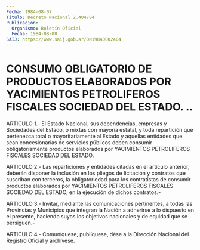 ```yaml
---
Fecha: 1984-08-07
Título: Decreto Nacional 2.404/84
Publicación:
  Organismo: Boletín Oficial
  Fecha: 1984-08-08
SAIJ: https://www.saij.gob.ar/DN19840002404
---
```

# CONSUMO OBLIGATORIO DE PRODUCTOS ELABORADOS POR YACIMIENTOS PETROLIFEROS FISCALES SOCIEDAD DEL ESTADO. ..

<a id="1"></a>
ARTICULO  1.-  El  Estado  Nacional,  sus  dependencias, empresas y Sociedades  del  Estado,  o  mixtas  con mayoría  estatal,  y  toda repartición  que pertenezca total o mayoritariamente  al  Estado  y aquellas entidades  que  sean  concesionarias de servicios públicos deben  consumir  obligatoriamente    productos    elaborados    por YACIMIENTOS PETROLIFEROS FISCALES SOCIEDAD DEL ESTADO.

<a id="2"></a>
ARTICULO  2.-  Las reparticiones y entidades citadas en el artículo anterior,  deberán    disponer  la  inclusión  en  los  pliegos  de licitación y contratos que suscriban con terceros, la obligatoriedad  para  los    contratistas   de  consumir  productos elaborados  por  YACIMIENTOS  PETROLIFEROS  FISCALES  SOCIEDAD  DEL ESTADO, en la ejecución de dichos contratos.-

<a id="3"></a>
ARTICULO  3.-  Invitar,  mediante las comunicaciones pertinentes, a todas  las  Provincias  y  Municipios  que  integran  la  Nación  a adherirse  a  lo  dispuesto en  el  presente,  haciendo  suyos  los objetivos nacionales y de equidad que se persiguen.-

<a id="4"></a>
ARTICULO  4.- Comuníquese, publíquese, dése a la Dirección Nacional del Registro Oficial y archívese.